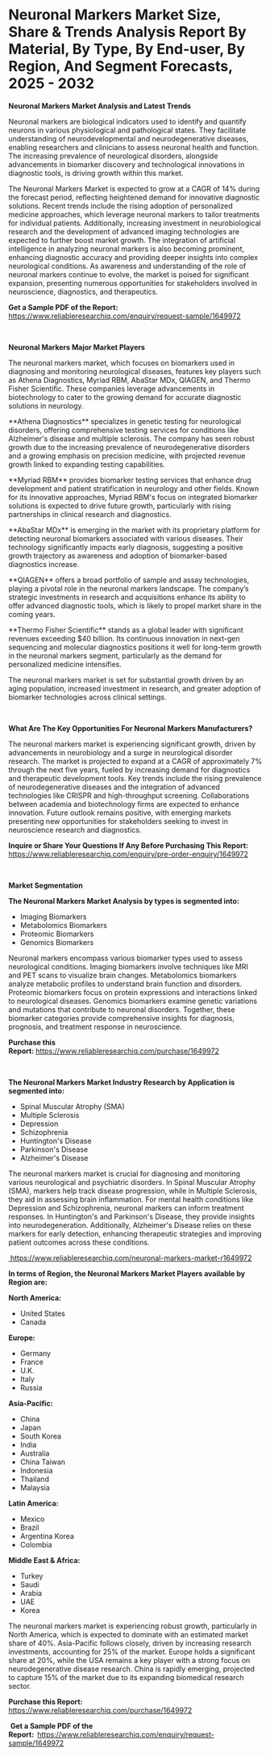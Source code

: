 <p><h1>Neuronal Markers Market Size, Share & Trends Analysis Report By Material, By Type, By End-user, By Region, And Segment Forecasts, 2025 - 2032</h1></p><p><strong>Neuronal Markers Market Analysis and Latest Trends</strong></p>
<p><p>Neuronal markers are biological indicators used to identify and quantify neurons in various physiological and pathological states. They facilitate understanding of neurodevelopmental and neurodegenerative diseases, enabling researchers and clinicians to assess neuronal health and function. The increasing prevalence of neurological disorders, alongside advancements in biomarker discovery and technological innovations in diagnostic tools, is driving growth within this market.</p><p>The Neuronal Markers Market is expected to grow at a CAGR of 14% during the forecast period, reflecting heightened demand for innovative diagnostic solutions. Recent trends include the rising adoption of personalized medicine approaches, which leverage neuronal markers to tailor treatments for individual patients. Additionally, increasing investment in neurobiological research and the development of advanced imaging technologies are expected to further boost market growth. The integration of artificial intelligence in analyzing neuronal markers is also becoming prominent, enhancing diagnostic accuracy and providing deeper insights into complex neurological conditions. As awareness and understanding of the role of neuronal markers continue to evolve, the market is poised for significant expansion, presenting numerous opportunities for stakeholders involved in neuroscience, diagnostics, and therapeutics.</p></p>
<p><strong>Get a Sample PDF of the Report:&nbsp;</strong> <a href="https://www.reliableresearchiq.com/enquiry/request-sample/1649972?utm_campaign=3441&utm_medium=2&utm_source=Github&utm_content=ia&utm_term=13042025&utm_id=neuronal-markers">https://www.reliableresearchiq.com/enquiry/request-sample/1649972</a></p>
<p>&nbsp;</p>
<p><strong>Neuronal Markers Major Market Players</strong></p>
<p><p>The neuronal markers market, which focuses on biomarkers used in diagnosing and monitoring neurological diseases, features key players such as Athena Diagnostics, Myriad RBM, AbaStar MDx, QIAGEN, and Thermo Fisher Scientific. These companies leverage advancements in biotechnology to cater to the growing demand for accurate diagnostic solutions in neurology.</p><p>**Athena Diagnostics** specializes in genetic testing for neurological disorders, offering comprehensive testing services for conditions like Alzheimer's disease and multiple sclerosis. The company has seen robust growth due to the increasing prevalence of neurodegenerative disorders and a growing emphasis on precision medicine, with projected revenue growth linked to expanding testing capabilities.</p><p>**Myriad RBM** provides biomarker testing services that enhance drug development and patient stratification in neurology and other fields. Known for its innovative approaches, Myriad RBM's focus on integrated biomarker solutions is expected to drive future growth, particularly with rising partnerships in clinical research and diagnostics.</p><p>**AbaStar MDx** is emerging in the market with its proprietary platform for detecting neuronal biomarkers associated with various diseases. Their technology significantly impacts early diagnosis, suggesting a positive growth trajectory as awareness and adoption of biomarker-based diagnostics increase.</p><p>**QIAGEN** offers a broad portfolio of sample and assay technologies, playing a pivotal role in the neuronal markers landscape. The company’s strategic investments in research and acquisitions enhance its ability to offer advanced diagnostic tools, which is likely to propel market share in the coming years.</p><p>**Thermo Fisher Scientific** stands as a global leader with significant revenues exceeding $40 billion. Its continuous innovation in next-gen sequencing and molecular diagnostics positions it well for long-term growth in the neuronal markers segment, particularly as the demand for personalized medicine intensifies.</p><p>The neuronal markers market is set for substantial growth driven by an aging population, increased investment in research, and greater adoption of biomarker technologies across clinical settings.</p></p>
<p>&nbsp;</p>
<p><strong>What Are The Key Opportunities For Neuronal Markers Manufacturers?</strong></p>
<p><p>The neuronal markers market is experiencing significant growth, driven by advancements in neurobiology and a surge in neurological disorder research. The market is projected to expand at a CAGR of approximately 7% through the next five years, fueled by increasing demand for diagnostics and therapeutic development tools. Key trends include the rising prevalence of neurodegenerative diseases and the integration of advanced technologies like CRISPR and high-throughput screening. Collaborations between academia and biotechnology firms are expected to enhance innovation. Future outlook remains positive, with emerging markets presenting new opportunities for stakeholders seeking to invest in neuroscience research and diagnostics.</p></p>
<p><strong>Inquire or Share Your Questions If Any Before Purchasing This Report:</strong> <a href="https://www.reliableresearchiq.com/enquiry/pre-order-enquiry/1649972?utm_campaign=3441&utm_medium=2&utm_source=Github&utm_content=ia&utm_term=13042025&utm_id=neuronal-markers">https://www.reliableresearchiq.com/enquiry/pre-order-enquiry/1649972</a></p>
<p>&nbsp;</p>
<p><strong>Market Segmentation</strong></p>
<p><strong>The Neuronal Markers Market Analysis by types is segmented into:</strong></p>
<p><ul><li>Imaging Biomarkers</li><li>Metabolomics Biomarkers</li><li>Proteomic Biomarkers</li><li>Genomics Biomarkers</li></ul></p>
<p><p>Neuronal markers encompass various biomarker types used to assess neurological conditions. Imaging biomarkers involve techniques like MRI and PET scans to visualize brain changes. Metabolomics biomarkers analyze metabolic profiles to understand brain function and disorders. Proteomic biomarkers focus on protein expressions and interactions linked to neurological diseases. Genomics biomarkers examine genetic variations and mutations that contribute to neuronal disorders. Together, these biomarker categories provide comprehensive insights for diagnosis, prognosis, and treatment response in neuroscience.</p></p>
<p><strong>Purchase this Report:&nbsp;</strong><a href="https://www.reliableresearchiq.com/purchase/1649972?utm_campaign=3441&utm_medium=2&utm_source=Github&utm_content=ia&utm_term=13042025&utm_id=neuronal-markers">https://www.reliableresearchiq.com/purchase/1649972</a></p>
<p>&nbsp;</p>
<p><strong>The Neuronal Markers Market Industry Research by Application is segmented into:</strong></p>
<p><ul><li>Spinal Muscular Atrophy (SMA)</li><li>Multiple Sclerosis</li><li>Depression</li><li>Schizophrenia</li><li>Huntington's Disease</li><li>Parkinson's Disease</li><li>Alzheimer's Disease</li></ul></p>
<p><p>The neuronal markers market is crucial for diagnosing and monitoring various neurological and psychiatric disorders. In Spinal Muscular Atrophy (SMA), markers help track disease progression, while in Multiple Sclerosis, they aid in assessing brain inflammation. For mental health conditions like Depression and Schizophrenia, neuronal markers can inform treatment responses. In Huntington's and Parkinson's Disease, they provide insights into neurodegeneration. Additionally, Alzheimer's Disease relies on these markers for early detection, enhancing therapeutic strategies and improving patient outcomes across these conditions.</p></p>
<p><a href="https://www.reliableresearchiq.com/neuronal-markers-market-r1649972?utm_campaign=3441&utm_medium=2&utm_source=Github&utm_content=ia&utm_term=13042025&utm_id=neuronal-markers">&nbsp;https://www.reliableresearchiq.com/neuronal-markers-market-r1649972</a></p>
<p><strong>In terms of Region, the Neuronal Markers Market Players available by Region are:</strong></p>
<p>
    <p> <strong> North America: </strong>
        <ul>
            <li>United States</li>
            <li>Canada</li>
        </ul>
        </p> 
    <p> <strong> Europe: </strong>
        <ul>
            <li>Germany</li>
            <li>France</li>
            <li>U.K.</li>
            <li>Italy</li>
            <li>Russia</li>
        </ul>
        </p> 
    <p> <strong> Asia-Pacific: </strong>
        <ul>
            <li>China</li>
            <li>Japan</li>
            <li>South Korea</li>
            <li>India</li>
            <li>Australia</li>
            <li>China Taiwan</li>
            <li>Indonesia</li>
            <li>Thailand</li>
            <li>Malaysia</li>
        </ul>
        </p> 
    <p> <strong> Latin America: </strong>
        <ul>
            <li>Mexico</li>
            <li>Brazil</li>
            <li>Argentina Korea</li>
            <li>Colombia</li>
        </ul>
        </p> 
    <p> <strong> Middle East & Africa: </strong>
        <ul>
            <li>Turkey</li>
            <li>Saudi</li>
            <li>Arabia</li>
            <li>UAE</li>
            <li>Korea</li>
        </ul>
    </p>
    </p>
<p><p>The neuronal markers market is experiencing robust growth, particularly in North America, which is expected to dominate with an estimated market share of 40%. Asia-Pacific follows closely, driven by increasing research investments, accounting for 25% of the market. Europe holds a significant share at 20%, while the USA remains a key player with a strong focus on neurodegenerative disease research. China is rapidly emerging, projected to capture 15% of the market due to its expanding biomedical research sector.</p></p>
<p><strong>Purchase this Report: </strong><a href="https://www.reliableresearchiq.com/purchase/1649972?utm_campaign=3441&utm_medium=2&utm_source=Github&utm_content=ia&utm_term=13042025&utm_id=neuronal-markers">https://www.reliableresearchiq.com/purchase/1649972</a></p>
<p>&nbsp;<strong>Get a Sample PDF of the Report:&nbsp;&nbsp;</strong><a href="https://www.reliableresearchiq.com/enquiry/request-sample/1649972?utm_campaign=3441&utm_medium=2&utm_source=Github&utm_content=ia&utm_term=13042025&utm_id=neuronal-markers">https://www.reliableresearchiq.com/enquiry/request-sample/1649972</a></p>
<p><strong></strong></p>
<p><p></p><p></p><p></p></p>